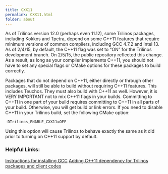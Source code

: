 ```yaml
---
title: CXX11
permalink: CXX11.html
folder: about
---
```


As of Trilinos version 12.0 (perhaps even 11.12), some Trilinos packages, including Kokkos and Tpetra, depend on some C++11 features that require minimum versions of common compilers, including GCC 4.7.2 and Intel 13\. As of 2/4/15, by default, the C++11 flag was set to “ON” for the Trilinos development branch. On 2/5/15, the public repository reflected this change. As a result, as long as your compiler implements C++11, you should not have to set any special flags or CMake options for these packages to build correctly.

Packages that do not depend on C++11, either directly or through other packages, will still be able to build without requiring C++11 features. This includes Teuchos. They must also build with C++11 as well. However, it is VERY IMPORTANT not to mix C++11 flags in your builds. Committing to C++11 in one part of your build requires committing to C++11 in all parts of your build. Otherwise, you will get build or link errors. If you need to disable C++11 in your Trilinos build, set the following CMake option:

`-DTrilinos_ENABLE_CXX11=OFF`

Using this option will cause Trilinos to behave exactly the same as it did prior to turning on C++11 support by default.

### Helpful Links:

[Instructions for installing GCC](https://trilinos.org/getting-started/installing-gcc/ "Installing GCC")
[Adding C++11 dependency for Trilinos packages and client codes](http://trilinos.org/about/cxx11/adding-cxx11-dependencies-for-packages/ "Adding CXX11 Dependencies for Packages")